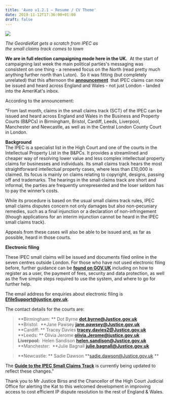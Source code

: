 ```yaml
---
title: 'Aveo v1.2.1 – Resume / CV Theme'
date: 2019-11-12T17:36:00+01:00
draft: false
---
```


[![](https://1.bp.blogspot.com/-cKDnYkg5tqU/Xcrd-2fv1UI/AAAAAAAAGls/r0AQeiM6ch4m106ih9ZdB5CqtegA_lN0QCLcBGAsYHQ/s320/20191103_163758.jpg)](https://1.bp.blogspot.com/-cKDnYkg5tqU/Xcrd-2fv1UI/AAAAAAAAGls/r0AQeiM6ch4m106ih9ZdB5CqtegA_lN0QCLcBGAsYHQ/s1600/20191103_163758.jpg)

_The GeordieKat gets a scratch from IPEC as  
the small claims track comes to town_

**We are in full election campaigning mode here in the UK.**  At the start of campaigning last week the main political parties's messaging was consistent on one thing - a renewed focus on the North (read pretty much anything further north than Luton).  So it was fitting (but completely unrelated) that this afternoon the [**announcement**](https://drive.google.com/file/d/0B_U9nV8-MjxrZHplTFpjWV9rVkVjZzREd2Zvd3NkUUk2VFU0/view?usp=sharing)  that IPEC claims can now be issued and heard across England and Wales - not just London - landed into the AmeriKat's inbox.  
  
According to the announcement:  
  
"From last month, claims in the small claims track (SCT) of the IPEC can be issued and heard across England and Wales in the Business and Property Courts (B&PCs) in Birmingham, Bristol, Cardiff, Leeds, Liverpool, Manchester and Newcastle, as well as in the Central London County Court in London.  
  
**Background**  
The IPEC is a specialist list in the High Court and one of the courts in the Intellectual Property List in the B&PCs. It provides a streamlined and cheaper way of resolving lower value and less complex intellectual property claims for businesses and individuals. Its small claims track hears the most straightforward intellectual property cases, where less than £10,000 is claimed. Its focus is mainly on claims relating to copyright, designs, passing off and trademarks. The hearings in the small claims track are short and informal, the parties are frequently unrepresented and the loser seldom has to pay the winner’s costs.  
  
While its procedure is based on the usual small claims track rules, IPEC small claims disputes concern not only damages but also non-pecuniary remedies, such as a final injunction or a declaration of non-infringement (though applications for an interim injunction cannot be heard in the IPEC small claims track).  
  

Appeals from these cases will also be able to be issued and, as far as possible, heard in those courts.  
  
**Electronic filing**  
  
These IPEC small claims will be issued and documents filed online in the seven centres outside London. For those who have not used electronic filing before, further guidance can be [**found on GOV.UK**](https://www.gov.uk/guidance/ce-file-system-information-and-support-advice) including on how to register as a user, the payment of fees, security and data protection, as well as the five simple steps required to use the system, and where to go for further help.  
  
The email address for enquiries about electronic filing is [**EfileSupport@justice.gov.uk**](mailto:EfileSupport@justice.gov.uk).  
  
The contact details for the courts are:  

>   
> **Birmingham: ** Dot Byrne [**dot.byrne@Justice.gov.uk**](mailto:dot.byrne@Justice.gov.uk)  
> **Bristol:  **Jane Pawsey [**jane.pawsey@Justice.gov.uk**](mailto:jane.pawsey@Justice.gov.uk)  
> **Cardiff: ** Tracey Davies [**tracey.davies2@Justice.gov.uk**](mailto:tracey.davies2@Justice.gov.uk)  
> **Leeds: ** Olivia Jerome [**olivia.Jerome@justice.gov.uk**](mailto:olivia.Jerome@justice.gov.uk)  
> **Liverpool:**  Helen Sandison [**helen.sandison@Justice.gov.uk**](mailto:helen.sandison@Justice.gov.uk)  
> **Manchester:  **Julie Bagnall **[julie.bagnall@Justice.gov.uk](mailto:julie.bagnall@Justice.gov.uk)**

> **Newcastle: ** Sadie Dawson **[sadie.dawson@Justice.gov.uk](mailto:sadie.dawson@Justice.gov.uk) ** 

  
The [**Guide to the IPEC Small Claims Track**](https://assets.publishing.service.gov.uk/government/uploads/system/uploads/attachment_data/file/679030/ipec-sct-published-guide-february-2018.pdf) is currently being updated to reflect these changes."  
  
Thank you to Mr Justice Birss and the Chancellor of the High Court Judicial Office for alerting the Kat to this welcomed development in improving access to cost efficient IP dispute resolution to the rest of England & Wales.